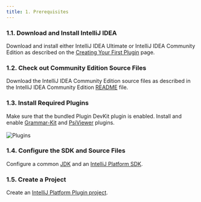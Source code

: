 ```yaml
---
title: 1. Prerequisites
---
```



### 1.1. Download and Install IntelliJ IDEA

Download and install either IntelliJ IDEA Ultimate or IntelliJ IDEA Community Edition as described on the
[Creating Your First Plugin](/basics/getting_started.md) page.

### 1.2. Check out Community Edition Source Files

Download the IntelliJ IDEA Community Edition source files as described in the IntelliJ IDEA Community Edition 
[README](https://github.com/JetBrains/intellij-community/blob/master/README.md#getting-intellij-idea-community-edition-source-code) file.

### 1.3. Install Required Plugins

Make sure that the bundled Plugin DevKit plugin is enabled.
Install and enable
[Grammar-Kit](https://plugins.jetbrains.com/plugin/6606-grammar-kit)
and
[PsiViewer](https://plugins.jetbrains.com/plugin/227-psiviewer)
plugins.
<br/>
<br/>
![Plugins](img/plugins.png)

### 1.4. Configure the SDK and Source Files

Configure a common [JDK](https://github.com/JetBrains/intellij-community/blob/master/README.md#intellij-build-configuration) 
and an [IntelliJ Platform SDK](/basics/getting_started/setting_up_environment.html). 

### 1.5. Create a Project

Create an [IntelliJ Platform Plugin project](/basics/getting_started/creating_plugin_project.html).

